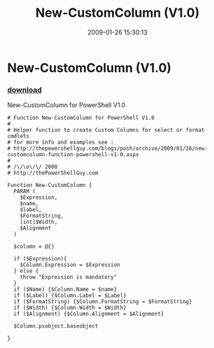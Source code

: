 ﻿---
pid:            828
parent:         0
children:       
poster:         MOW001
title:          New-CustomColumn (V1.0)
date:           2009-01-26 15:30:13
description:    New-CustomColumn for PowerShell V1.0
format:         posh
---

# New-CustomColumn (V1.0)

### [download](828.ps1)  

New-CustomColumn for PowerShell V1.0

```posh
# Function New-CustomColumn for PowerShell V1.0
#
# Helper function to create Custom Columns for select or format cmdlets
# for more info and examples see :
# http://thepowershellguy.com/blogs/posh/archive/2009/01/26/new-customcolumn-function-powershell-v1-0.aspx
#
# /\/\o\/\/ 2008
# http://thePowerShellGuy.com

Function New-CustomColumn {
  PARAM (
    $Expression,
    $name,
    $label,
    $FormatString,
    [int]$Width,
    $Alignment
  )

  $column = @{}

  if ($Expression){
    $Column.Expression = $Expression
  } else {
    throw "Expression is mandatory"
  }
  if ($Name) {$Column.Name = $name}
  if ($Label) {$Column.Label = $Label}
  if ($FormatString) {$Column.FormatString = $FormatString}
  if ($Width) {$Column.Width = $Width}
  if ($Alignment) {$Column.Alignment = $Alignment}

  $Column.psobject.baseobject

}
```
